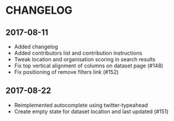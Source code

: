 # CHANGELOG

## 2017-08-11

* Added changelog
* Added contributors list and contribution instructions
* Tweak location and organisation scoring in search results
* Fix top vertical alignment of columns on dataset page (#148)
* Fix positioning of remove filters link (#152)

## 2017-08-22

* Reimplemented autocomplete using twitter-typeahead
* Create empty state for dataset location and last updated (#151)
